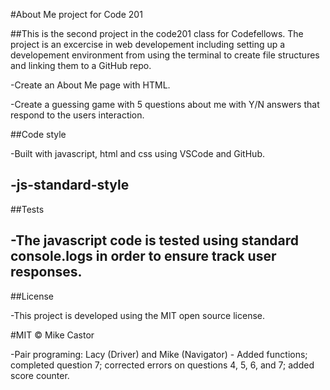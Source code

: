 #About Me project for Code 201

##This is the second project in the code201 class for Codefellows.  The project is an excercise in web developement including setting up a developement environment from using the terminal to create file structures and linking them to a GitHub repo.  

-Create an About Me page with HTML.

-Create a guessing game with 5 questions about me with Y/N answers that respond to the users interaction.

##Code style

-Built with javascript, html and css using VSCode and GitHub.

-js-standard-style
---
##Tests

-The javascript code is tested using standard console.logs in order to ensure track user responses.
---
##License

-This project is developed using the MIT open source license.

#MIT © Mike Castor

-Pair programing: Lacy (Driver) and Mike (Navigator)
    - Added functions; completed question 7; corrected errors on questions 4, 5, 6, and 7; added score counter.